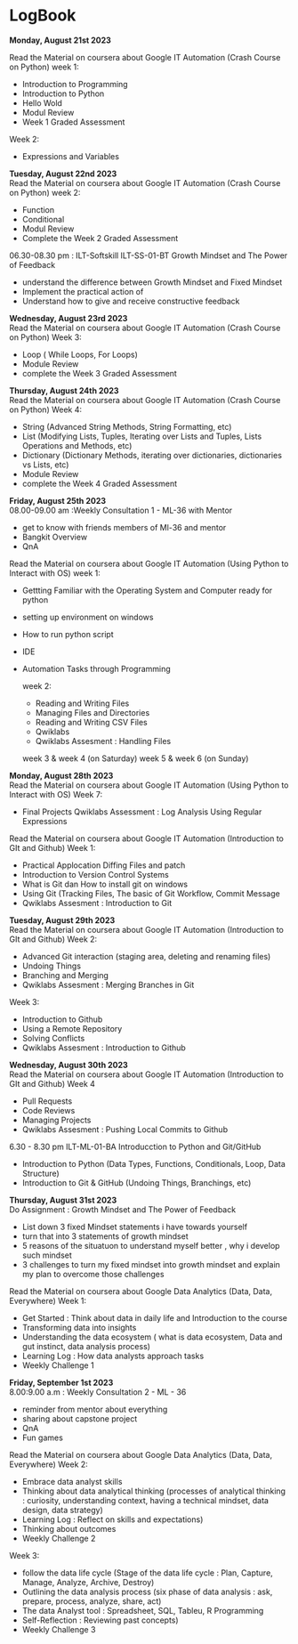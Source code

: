# LogBook

**Monday, August 21st 2023** <br>

Read the Material on coursera about Google IT Automation
(Crash Course on Python)
week 1:
- Introduction to Programming
- Introduction to Python
- Hello Wold
- Modul Review
- Week 1 Graded Assessment

Week 2:
- Expressions and Variables


**Tuesday, August 22nd 2023** <br>
Read the Material on coursera about Google IT Automation
(Crash Course on Python)
week 2:
- Function
- Conditional
- Modul Review
- Complete the Week 2 Graded Assessment

06.30-08.30 pm : ILT-Softskill
ILT-SS-01-BT Growth Mindset and The Power of Feedback
- understand the difference between Growth Mindset and Fixed Mindset
- Implement the practical action of 
- Understand how to give and receive constructive feedback


**Wednesday, August 23rd 2023** <br>
Read the Material on coursera about Google IT Automation
(Crash Course on Python)
Week 3:
- Loop ( While Loops, For Loops)
- Module Review
- complete the Week 3 Graded Assessment

**Thursday, August 24th 2023**<br>
Read the Material on coursera about Google IT Automation
(Crash Course on Python)
Week 4:
- String (Advanced String Methods, String Formatting, etc)
- List (Modifying Lists, Tuples, Iterating over Lists and Tuples, Lists Operations and Methods, etc)
- Dictionary (Dictionary Methods, iterating over dictionaries, dictionaries vs Lists, etc)
- Module Review
- complete the Week 4 Graded Assessment

**Friday, August 25th 2023** <br>
08.00-09.00 am :Weekly Consultation 1 - ML-36 with Mentor
- get to know with friends members of Ml-36 and mentor
- Bangkit Overview
- QnA

Read the Material on coursera about Google IT Automation
(Using Python to Interact with OS) 
week 1: 
- Gettting Familiar with the Operating System and Computer ready for python
- setting up environment on windows
- How to run python script
- IDE
- Automation Tasks through Programming

  week 2:
  - Reading and Writing Files
  - Managing Files and Directories
  - Reading and Writing CSV Files
  - Qwiklabs
  - Qwiklabs Assesment : Handling Files

  week 3 & week 4 (on Saturday)
  week 5 & week 6 (on Sunday)



**Monday, August 28th 2023** <br>
Read the Material on coursera about Google IT Automation
(Using Python to Interact with OS) 
Week 7:
- Final Projects
  Qwiklabs Assessment : Log Analysis Using Regular Expressions

Read the Material on coursera about Google IT Automation
(Introduction to GIt and Github)
Week 1:
- Practical Applocation Diffing Files and patch
- Introduction to Version Control Systems
- What is Git dan How to install git on windows
- Using Git (Tracking Files, The basic of Git Workflow, Commit Message
- Qwiklabs Assesment : Introduction to Git

**Tuesday, August 29th 2023** <br>
Read the Material on coursera about Google IT Automation
(Introduction to GIt and Github)
Week 2:
  - Advanced Git interaction (staging area, deleting and renaming files)
  - Undoing Things
  - Branching and Merging
  - Qwiklabs Assesment : Merging Branches in Git

  Week 3:
  - Introduction to Github
  - Using a Remote Repository
  - Solving Conflicts
  - Qwiklabs Assesment : Introduction to Github

**Wednesday, August 30th 2023** <br>
Read the Material on coursera about Google IT Automation
(Introduction to GIt and Github)
  Week 4
  - Pull Requests
  - Code Reviews
  - Managing Projects
  - Qwiklabs Assesment : Pushing Local Commits to Github

 6.30 - 8.30 pm
 ILT-ML-01-BA Introducction to Python and Git/GitHub
 - Introduction to Python (Data Types, Functions, Conditionals, Loop, Data Structure)
 - Introduction to Git & GitHub (Undoing Things, Branchings, etc)

**Thursday, August 31st 2023** <br>
Do Assignment : Growth Mindset and The Power of Feedback
- List down 3 fixed Mindset statements i have towards yourself
- turn that into 3 statements of growth mindset
- 5 reasons of the situatuon to understand myself better , why i develop such mindset
- 3 challenges to turn my fixed mindset into growth mindset and explain my plan to overcome those challenges

Read the Material on coursera about Google Data Analytics 
(Data, Data, Everywhere)
Week 1:
- Get Started : Think about data in daily life and Introduction to the course
- Transforming data into insights
- Understanding the data ecosystem ( what is data ecosystem, Data and gut instinct, data analysis process)
- Learning Log : How data analysts approach tasks
- Weekly Challenge 1

**Friday, September 1st 2023** <br>
8.00:9.00 a.m : Weekly Consultation 2 - ML - 36
- reminder from mentor about everything
- sharing about capstone project
- QnA 
- Fun games

Read the Material on coursera about Google Data Analytics 
(Data, Data, Everywhere)
Week 2:
- Embrace data analyst skills
- Thinking about data analytical thinking (processes of analytical thinking : curiosity, understanding context, having a technical mindset, data design, data strategy)
- Learning Log : Reflect on skills and expectations)
- Thinking about outcomes
- Weekly Challenge 2

Week 3:
- follow the data life cycle (Stage of the data life cycle : Plan, Capture, Manage, Analyze, Archive, Destroy)
- Outlining the data analysis process (six phase of data analysis : ask, prepare, process, analyze, share, act)
- The data Analyst tool : Spreadsheet, SQL, Tableu, R Programming
- Self-Reflection : Reviewing past concepts)
- Weekly Challenge 3



